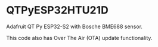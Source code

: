 # QTPyESP32HTU21D
Adafruit QT Py ESP32-S2 with Bosche BME688 sensor.

This code also has Over The Air (OTA) update functionality.
